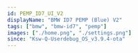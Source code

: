 ```yaml
---
id: PEMP_ID7_UI_V2
displayName: "BMW ID7 PEMP (Blue) V2"
tags: ["bmw", "bmw-id7", "pemp"]
images: ["./home.png", "./settings.png"]
since: "Ksw-Q-Userdebug_OS_v3.9.4-ota"
---
```

